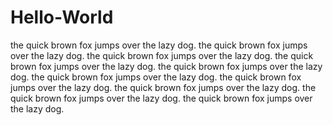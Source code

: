 # Hello-World
the quick brown fox jumps over the lazy dog. 
the quick brown fox jumps over the lazy dog.
the quick brown fox jumps over the lazy dog.
the quick brown fox jumps over the lazy dog.
the quick brown fox jumps over the lazy dog.
the quick brown fox jumps over the lazy dog.
the quick brown fox jumps over the lazy dog.
the quick brown fox jumps over the lazy dog.
the quick brown fox jumps over the lazy dog. 
the quick brown fox jumps over the lazy dog.
